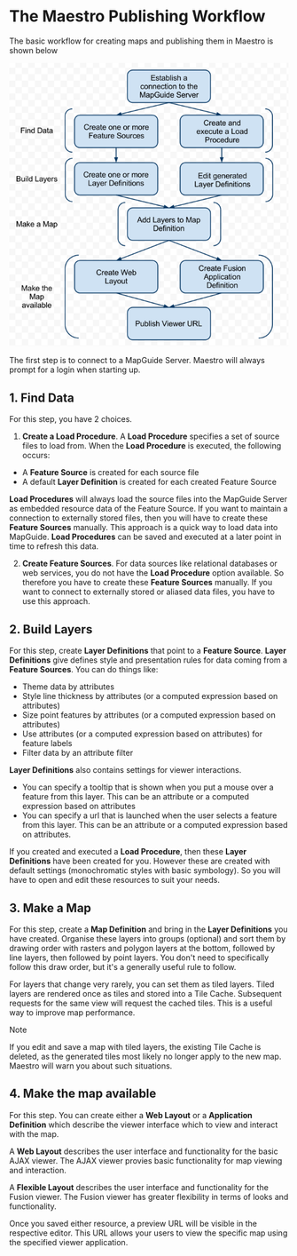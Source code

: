 # The Maestro Publishing Workflow

The basic workflow for creating maps and publishing them in Maestro is shown below

![](../images/maestro_publish_workflow.png)

The first step is to connect to a MapGuide Server. Maestro will always prompt for a login when starting up.

## 1. Find Data

For this step, you have 2 choices.

 1. **Create a Load Procedure**. A **Load Procedure** specifies a set of source files to load from. When the **Load Procedure** is executed, the following occurs:
 
  * A **Feature Source** is created for each source file
  * A default **Layer Definition** is created for each created Feature Source
  
  **Load Procedures** will always load the source files into the MapGuide Server as embedded resource data of the Feature Source. If you want to maintain
  a connection to externally stored files, then you will have to create these **Feature Sources** manually. This approach is a quick way to load data into MapGuide.
  **Load Procedures** can be saved and executed at a later point in time to refresh this data. 
  
 2. **Create Feature Sources**. For data sources like relational databases or web services, you do not have the **Load Procedure** option available. So therefore 
    you have to create these **Feature Sources** manually. If you want to connect to externally stored or aliased data files, you have to use this approach.
  
## 2. Build Layers

For this step, create **Layer Definitions** that point to a **Feature Source**. **Layer Definitions** give defines style and presentation rules for data coming from a
**Feature Sources**. You can do things like:

 * Theme data by attributes
 * Style line thickness by attributes (or a computed expression based on attributes)
 * Size point features by attributes (or a computed expression based on attributes)
 * Use attributes (or a computed expression based on attributes) for feature labels
 * Filter data by an attribute filter

**Layer Definitions** also contains settings for viewer interactions.

 * You can specify a tooltip that is shown when you put a mouse over a feature from this layer. This can be an attribute or a computed expression based on attributes
 * You can specify a url that is launched when the user selects a feature from this layer. This can be an attribute or a computed expression based on attributes.

If you created and executed a **Load Procedure**, then these **Layer Definitions** have been created for you. However these are created with default settings 
(monochromatic styles with basic symbology). So you will have to open and edit these resources to suit your needs.

## 3. Make a Map

For this step, create a **Map Definition** and bring in the **Layer Definitions** you have created. Organise these layers into groups (optional) and sort them by drawing 
order with rasters and polygon layers at the bottom, followed by line layers, then followed by point layers. You don't need to specifically follow this draw order, but
it's a generally useful rule to follow.

For layers that change very rarely, you can set them as tiled layers. Tiled layers are rendered once as tiles and stored into a Tile Cache. Subsequent requests for the
same view will request the cached tiles. This is a useful way to improve map performance.

> [!NOTE]
> If you edit and save a map with tiled layers, the existing Tile Cache is deleted, as the generated tiles most likely no longer apply to the new map. Maestro will
> warn you about such situations.

## 4. Make the map available

For this step. You can create either a **Web Layout** or a **Application Definition** which describe the viewer interface which to view and interact with the map.

A **Web Layout** describes the user interface and functionality for the basic AJAX viewer. The AJAX viewer provies basic functionality for map viewing and interaction.

A **Flexible Layout** describes the user interface and functionality for the Fusion viewer. The Fusion viewer has greater flexibility in terms of looks and functionality.

Once you saved either resource, a preview URL will be visible in the respective editor. This URL allows your users to view the specific map using the specified 
viewer application.